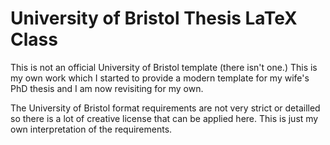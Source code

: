 # University of Bristol Thesis LaTeX Class

This is not an official University of Bristol template (there isn't one.) This is my own work which I started to provide a modern template for my wife's PhD thesis and I am now revisiting for my own.

The University of Bristol format requirements are not very strict or detailled so there is a lot of creative license that can be applied here. This is just my own interpretation of the requirements.
